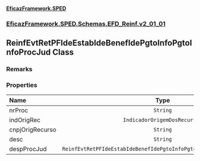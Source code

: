 #### [EficazFramework.SPED](EficazFrameworkSPED.md 'EficazFramework SPED')
### [EficazFramework.SPED.Schemas.EFD_Reinf.v2_01_01](EficazFramework.SPED.Schemas.EFD_Reinf.v2_01_01.md 'EficazFramework.SPED.Schemas.EFD_Reinf.v2_01_01')

## ReinfEvtRetPFIdeEstabIdeBenefIdePgtoInfoPgtoInfoProcJud Class

### Remarks
### Properties

| Name | Type | |
| :--- | :---: | :--- |
| nrProc | `String` |  |
| indOrigRec | `IndicadorOrigemDosRecursos` |  |
| cnpjOrigRecurso | `String` |  |
| desc | `String` |  |
| despProcJud | `ReinfEvtRetPFIdeEstabIdeBenefIdePgtoInfoPgtoInfoProcJudDespProcJud` |  |
